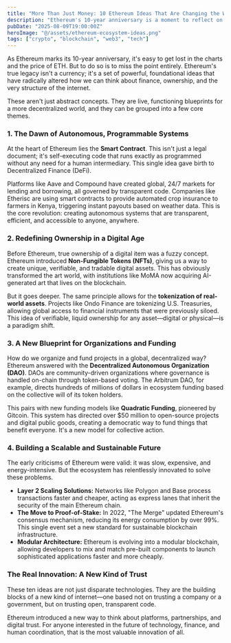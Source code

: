 ```yaml
---
title: "More Than Just Money: 10 Ethereum Ideas That Are Changing the World"
description: "Ethereum's 10-year anniversary is a moment to reflect on its core innovations. From smart contracts to DAOs, we explore the foundational ideas that are reshaping finance, ownership, and the internet itself."
pubDate: "2025-08-09T19:00:00Z"
heroImage: "@/assets/ethereum-ecosystem-ideas.png"
tags: ["crypto", "blockchain", "web3", "tech"]
---
```


As Ethereum marks its 10-year anniversary, it's easy to get lost in the charts and the price of ETH. But to do so is to miss the point entirely. Ethereum's true legacy isn't a currency; it's a set of powerful, foundational ideas that have radically altered how we can think about finance, ownership, and the very structure of the internet.

These aren't just abstract concepts. They are live, functioning blueprints for a more decentralized world, and they can be grouped into a few core themes.

### 1. The Dawn of Autonomous, Programmable Systems

At the heart of Ethereum lies the **Smart Contract**. This isn't just a legal document; it's self-executing code that runs exactly as programmed without any need for a human intermediary. This single idea gave birth to Decentralized Finance (DeFi).

Platforms like Aave and Compound have created global, 24/7 markets for lending and borrowing, all governed by transparent code. Companies like Etherisc are using smart contracts to provide automated crop insurance to farmers in Kenya, triggering instant payouts based on weather data. This is the core revolution: creating autonomous systems that are transparent, efficient, and accessible to anyone, anywhere.

### 2. Redefining Ownership in a Digital Age

Before Ethereum, true ownership of a digital item was a fuzzy concept. Ethereum introduced **Non-Fungible Tokens (NFTs)**, giving us a way to create unique, verifiable, and tradable digital assets. This has obviously transformed the art world, with institutions like MoMA now acquiring AI-generated art that lives on the blockchain.

But it goes deeper. The same principle allows for the **tokenization of real-world assets**. Projects like Ondo Finance are tokenizing U.S. Treasuries, allowing global access to financial instruments that were previously siloed. This idea of verifiable, liquid ownership for any asset—digital or physical—is a paradigm shift.

### 3. A New Blueprint for Organizations and Funding

How do we organize and fund projects in a global, decentralized way? Ethereum answered with the **Decentralized Autonomous Organization (DAO)**. DAOs are community-driven organizations where governance is handled on-chain through token-based voting. The Arbitrum DAO, for example, directs hundreds of millions of dollars in ecosystem funding based on the collective will of its token holders.

This pairs with new funding models like **Quadratic Funding**, pioneered by Gitcoin. This system has directed over $50 million to open-source projects and digital public goods, creating a democratic way to fund things that benefit everyone. It's a new model for collective action.

### 4. Building a Scalable and Sustainable Future

The early criticisms of Ethereum were valid: it was slow, expensive, and energy-intensive. But the ecosystem has relentlessly innovated to solve these problems.

*   **Layer 2 Scaling Solutions:** Networks like Polygon and Base process transactions faster and cheaper, acting as express lanes that inherit the security of the main Ethereum chain.
*   **The Move to Proof-of-Stake:** In 2022, "The Merge" updated Ethereum's consensus mechanism, reducing its energy consumption by over 99%. This single event set a new standard for sustainable blockchain infrastructure.
*   **Modular Architecture:** Ethereum is evolving into a modular blockchain, allowing developers to mix and match pre-built components to launch sophisticated applications faster and more cheaply.

### The Real Innovation: A New Kind of Trust

These ten ideas are not just disparate technologies. They are the building blocks of a new kind of internet—one based not on trusting a company or a government, but on trusting open, transparent code.

Ethereum introduced a new way to think about platforms, partnerships, and digital trust. For anyone interested in the future of technology, finance, and human coordination, that is the most valuable innovation of all.
